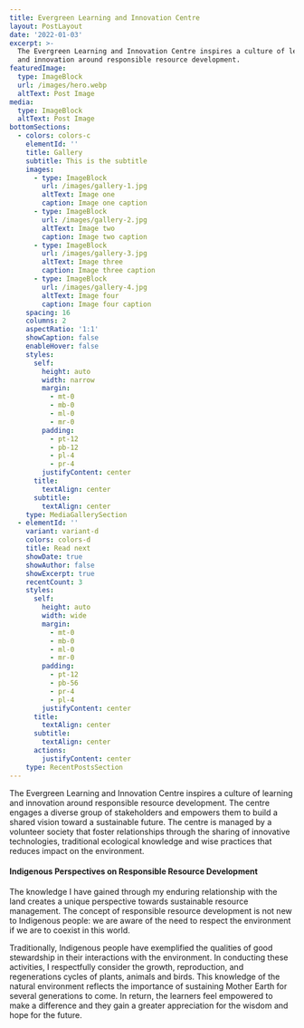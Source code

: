 ```yaml
---
title: Evergreen Learning and Innovation Centre
layout: PostLayout
date: '2022-01-03'
excerpt: >-
  The Evergreen Learning and Innovation Centre inspires a culture of learning
  and innovation around responsible resource development.
featuredImage:
  type: ImageBlock
  url: /images/hero.webp
  altText: Post Image
media:
  type: ImageBlock
  altText: Post Image
bottomSections:
  - colors: colors-c
    elementId: ''
    title: Gallery
    subtitle: This is the subtitle
    images:
      - type: ImageBlock
        url: /images/gallery-1.jpg
        altText: Image one
        caption: Image one caption
      - type: ImageBlock
        url: /images/gallery-2.jpg
        altText: Image two
        caption: Image two caption
      - type: ImageBlock
        url: /images/gallery-3.jpg
        altText: Image three
        caption: Image three caption
      - type: ImageBlock
        url: /images/gallery-4.jpg
        altText: Image four
        caption: Image four caption
    spacing: 16
    columns: 2
    aspectRatio: '1:1'
    showCaption: false
    enableHover: false
    styles:
      self:
        height: auto
        width: narrow
        margin:
          - mt-0
          - mb-0
          - ml-0
          - mr-0
        padding:
          - pt-12
          - pb-12
          - pl-4
          - pr-4
        justifyContent: center
      title:
        textAlign: center
      subtitle:
        textAlign: center
    type: MediaGallerySection
  - elementId: ''
    variant: variant-d
    colors: colors-d
    title: Read next
    showDate: true
    showAuthor: false
    showExcerpt: true
    recentCount: 3
    styles:
      self:
        height: auto
        width: wide
        margin:
          - mt-0
          - mb-0
          - ml-0
          - mr-0
        padding:
          - pt-12
          - pb-56
          - pr-4
          - pl-4
        justifyContent: center
      title:
        textAlign: center
      subtitle:
        textAlign: center
      actions:
        justifyContent: center
    type: RecentPostsSection
---
```

The Evergreen Learning and Innovation Centre inspires a culture of learning and innovation around responsible resource development. The centre engages a diverse group of stakeholders and empowers them to build a shared vision toward a sustainable future. The centre is managed by a volunteer society that foster relationships through the sharing of innovative technologies, traditional ecological knowledge and wise practices that reduces impact on the environment.

#### Indigenous Perspectives on Responsible Resource Development

The knowledge I have gained through my enduring relationship with the land creates a unique perspective towards sustainable resource management. The concept of responsible resource development is not new to Indigenous people: we are aware of the need to respect the environment if we are to coexist in this world.

Traditionally, Indigenous people have exemplified the qualities of good stewardship in their interactions with the environment. In conducting these activities, I respectfully consider the growth, reproduction, and regenerations cycles of plants, animals and birds. This knowledge of the natural environment reflects the importance of sustaining Mother Earth for several generations to come. In return, the learners feel empowered to make a difference and they gain a greater appreciation for the wisdom and hope for the future.